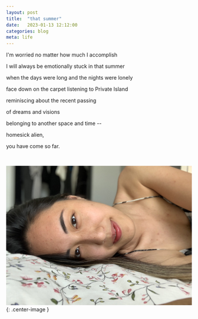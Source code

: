 ```yaml
---
layout: post
title:  "that summer"
date:   2023-01-13 12:12:00
categories: blog
meta: life
---
```


I'm worried no matter how much I accomplish

I will always be emotionally stuck in that summer

when the days were long and the nights were lonely

face down on the carpet listening to Private Island

reminiscing about the recent passing

of dreams and visions

belonging to another space and time --

homesick alien,

you have come so far.

<br />

![homesick alien](/images/homesick_alien.jpeg){: .center-image }
